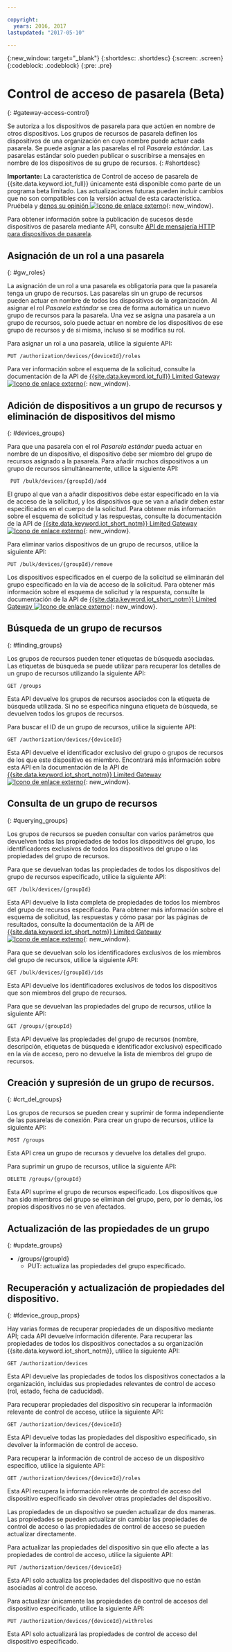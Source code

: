 ```yaml
---

copyright:
  years: 2016, 2017
lastupdated: "2017-05-10"

---
```


{:new_window: target="\_blank"}
{:shortdesc: .shortdesc}
{:screen: .screen}
{:codeblock: .codeblock}
{:pre: .pre}

# Control de acceso de pasarela (Beta)
{: #gateway-access-control}

Se autoriza a los dispositivos de pasarela para que actúen en nombre de otros dispositivos. Los grupos de recursos de pasarela definen los dispositivos de una organización en cuyo nombre puede actuar cada pasarela. Se puede asignar a las pasarelas el rol *Pasarela estándar*. Las pasarelas estándar solo pueden publicar o suscribirse a mensajes en nombre de los dispositivos de su grupo de recursos.
{: #shortdesc}

**Importante:** La característica de Control de acceso de pasarela de {{site.data.keyword.iot_full}} únicamente está disponible como parte de un programa beta limitado. Las actualizaciones futuras pueden incluir cambios que no son compatibles con la versión actual de esta característica. Pruébela y [denos su opinión ![Icono de enlace externo](../../../icons/launch-glyph.svg)](https://developer.ibm.com/answers/smart-spaces/17/internet-of-things.html){: new_window}.

Para obtener información sobre la publicación de sucesos desde dispositivos de pasarela mediante API, consulte [API de mensajería HTTP para dispositivos de pasarela](../gateways/gw_intro_api.html).

## Asignación de un rol a una pasarela
{: #gw_roles}

La asignación de un rol a una pasarela es obligatoria para que la pasarela tenga un grupo de recursos. Las pasarelas sin un grupo de recursos pueden actuar en nombre de todos los dispositivos de la organización. Al asignar el rol *Pasarela estándar* se crea de forma automática un nuevo grupo de recursos para la pasarela. Una vez se asigna una pasarela a un grupo de recursos, solo puede actuar en nombre de los dispositivos de ese grupo de recursos y de sí misma, incluso si se modifica su rol.

Para asignar un rol a una pasarela, utilice la siguiente API:

```
PUT /authorization/devices/{deviceId}/roles
```

Para ver información sobre el esquema de la solicitud, consulte la documentación de la API de [{{site.data.keyword.iot_full}} Limited Gateway ![Icono de enlace externo](../../../icons/launch-glyph.svg "Icono de enlace externo")](https://docs.internetofthings.ibmcloud.com/apis/swagger/v0002-beta/security-gateway-beta.html#!/Limited_Gateway/put_authorization_devices_deviceId_roles){: new_window}.

## Adición de dispositivos a un grupo de recursos y eliminación de dispositivos del mismo
{: #devices_groups}

Para que una pasarela con el rol *Pasarela estándar* pueda actuar en nombre de un dispositivo, el dispositivo debe ser miembro del grupo de recursos asignado a la pasarela. Para añadir muchos dispositivos a un grupo de recursos simultáneamente, utilice la siguiente API:

```
 PUT /bulk/devices/{groupId}/add
```

El grupo al que van a añadir dispositivos debe estar especificado en la vía de acceso de la solicitud, y los dispositivos que se van a añadir deben estar especificados en el cuerpo de la solicitud. Para obtener más información sobre el esquema de solicitud y las respuestas, consulte la documentación de la API de [{{site.data.keyword.iot_short_notm}} Limited Gateway ![Icono de enlace externo](../../../icons/launch-glyph.svg "Icono de enlace externo")](https://docs.internetofthings.ibmcloud.com/apis/swagger/v0002-beta/security-gateway-beta.html#!/Limited_Gateway/put_bulk_devices_groupId_add){: new_window}.

Para eliminar varios dispositivos de un grupo de recursos, utilice la siguiente API:

```
PUT /bulk/devices/{groupId}/remove
```

Los dispositivos especificados en el cuerpo de la solicitud se eliminarán del grupo especificado en la vía de acceso de la solicitud. Para obtener más información sobre el esquema de solicitud y la respuesta, consulte la documentación de la API de [{{site.data.keyword.iot_short_notm}} Limited Gateway ![Icono de enlace externo](../../../icons/launch-glyph.svg "Icono de enlace externo")](https://docs.internetofthings.ibmcloud.com/apis/swagger/v0002-beta/security-gateway-beta.html#!/Limited_Gateway/put_bulk_devices_groupId_remove){: new_window}.

## Búsqueda de un grupo de recursos
{: #finding_groups}

Los grupos de recursos pueden tener etiquetas de búsqueda asociadas. Las etiquetas de búsqueda se puede utilizar para recuperar los detalles de un grupo de recursos utilizando la siguiente API:

```
GET /groups
```

Esta API devuelve los grupos de recursos asociados con la etiqueta de búsqueda utilizada. Si no se especifica ninguna etiqueta de búsqueda, se devuelven todos los grupos de recursos. <!-- For more information about the request schema, response, and how to page through results, see the [{{site.data.keyword.iot_short_notm}} API documentation](LINK TO CORRECT API). -->

Para buscar el ID de un grupo de recursos, utilice la siguiente API:

```
GET /authorization/devices/{deviceId}
```

Esta API devuelve el identificador exclusivo del grupo o grupos de recursos de los que este dispositivo es miembro. Encontrará más información sobre esta API en la documentación de la API de [{{site.data.keyword.iot_short_notm}} Limited Gateway ![Icono de enlace externo](../../../icons/launch-glyph.svg "Icono de enlace externo")](https://docs.internetofthings.ibmcloud.com/apis/swagger/v0002-beta/security-gateway-beta.html#!/Limited_Gateway/get_authorization_devices_deviceId){: new_window}.


## Consulta de un grupo de recursos
{: #querying_groups}

Los grupos de recursos se pueden consultar con varios parámetros que devuelven todas las propiedades de todos los dispositivos del grupo, los identificadores exclusivos de todos los dispositivos del grupo o las propiedades del grupo de recursos.

Para que se devuelvan todas las propiedades de todos los dispositivos del grupo de recursos especificado, utilice la siguiente API:

```
GET /bulk/devices/{groupId}
```

Esta API devuelve la lista completa de propiedades de todos los miembros del grupo de recursos especificado. Para obtener más información sobre el esquema de solicitud, las respuestas y cómo pasar por las páginas de resultados, consulte la documentación de la API de [{{site.data.keyword.iot_short_notm}} Limited Gateway ![Icono de enlace externo](../../../icons/launch-glyph.svg "Icono de enlace externo")](https://docs.internetofthings.ibmcloud.com/apis/swagger/v0002-beta/security-gateway-beta.html#!/Limited_Gateway/get_bulk_devices_groupId){: new_window}.

Para que se devuelvan solo los identificadores exclusivos de los miembros del grupo de recursos, utilice la siguiente API:

```
GET /bulk/devices/{groupId}/ids
```

Esta API devuelve los identificadores exclusivos de todos los dispositivos que son miembros del grupo de recursos. <!-- For more information on the request schema and responses, see the [{{site.data.keyword.iot_short_notm}} API documentation](LINK TO CORRECT API). -->

Para que se devuelvan las propiedades del grupo de recursos, utilice la siguiente API:

```
GET /groups/{groupId}
```

Esta API devuelve las propiedades del grupo de recursos (nombre, descripción, etiquetas de búsqueda e identificador exclusivo) especificado en la vía de acceso, pero no devuelve la lista de miembros del grupo de recursos.
<!-- For more information on the request schema and responses, see the [{{site.data.keyword.iot_short_notm}} API documentation](LINK TO CORRECT API). -->

## Creación y supresión de un grupo de recursos.
{: #crt_del_groups}

Los grupos de recursos se pueden crear y suprimir de forma independiente de las pasarelas de conexión. Para crear un grupo de recursos, utilice la siguiente API:

```
POST /groups
```

Esta API crea un grupo de recursos y devuelve los detalles del grupo. <!-- For details on the request schema and the responses, see the [{{site.data.keyword.iot_short_notm}} API documentation](LINK TO CORRECT API). -->

Para suprimir un grupo de recursos, utilice la siguiente API:

```
DELETE /groups/{groupId}
```

Esta API suprime el grupo de recursos especificado. Los dispositivos que han sido miembros del grupo se eliminan del grupo, pero, por lo demás, los propios dispositivos no se ven afectados.<!-- For more information, see the [{{site.data.keyword.iot_short_notm}} API documentation](LINK TO CORRECT API). -->

## Actualización de las propiedades de un grupo
{: #update_groups}

  - /groups/{groupId}
    - PUT: actualiza las propiedades del grupo especificado.

## Recuperación y actualización de propiedades del dispositivo.
{: #fdevice_group_props}

Hay varias formas de recuperar propiedades de un dispositivo mediante API; cada API devuelve información diferente. Para recuperar las propiedades de todos los dispositivos conectados a su organización {{site.data.keyword.iot_short_notm}}, utilice la siguiente API:

```
GET /authorization/devices

```

Esta API devuelve las propiedades de todos los dispositivos conectados a la organización, incluidas sus propiedades relevantes de control de acceso (rol, estado, fecha de caducidad).<!-- For more information on responses and how to page through results, see the [{{site.data.keyword.iot_short_notm}} API documentation](LINK TO CORRECT API). -->

Para recuperar propiedades del dispositivo sin recuperar la información relevante de control de acceso, utilice la siguiente API:

```
GET /authorization/devices/{deviceId}
```

Esta API devuelve todas las propiedades del dispositivo especificado, sin devolver la información de control de acceso. <!-- For more information, see the [{{site.data.keyword.iot_short_notm}} device model documentation](LINK TO DEVICE MODEL) and [API documentation](LINK TO CORRECT API). -->

Para recuperar la información de control de acceso de un dispositivo específico, utilice la siguiente API:

```
GET /authorization/devices/{deviceId}/roles
```

Esta API recupera la información relevante de control de acceso del dispositivo especificado sin devolver otras propiedades del dispositivo.
<!-- For more information on the request schema and responses, see the [{{site.data.keyword.iot_short_notm}} API documentation](LINK TO CORRECT API). -->

Las propiedades de un dispositivo se pueden actualizar de dos maneras. Las propiedades se pueden actualizar sin cambiar las propiedades de control de acceso o las propiedades de control de acceso se pueden actualizar directamente.

Para actualizar las propiedades del dispositivo sin que ello afecte a las propiedades de control de acceso, utilice la siguiente API:

```
PUT /authorization/devices/{deviceId}
```

Esta API solo actualiza las propiedades del dispositivo que no están asociadas al control de acceso.
<!-- For more information on request schema, see the [{{site.data.keyword.iot_short_notm}} API documentation](LINK TO CORRECT API). -->

Para actualizar únicamente las propiedades de control de accesos del dispositivo especificado, utilice la siguiente API:

```
PUT /authorization/devices/{deviceId}/withroles
```

Esta API solo actualizará las propiedades de control de acceso del dispositivo especificado. <!-- For more information on the request schema, see the [{{site.data.keyword.iot_short_notm}} API documentation](LINK TO CORRECT API). -->
